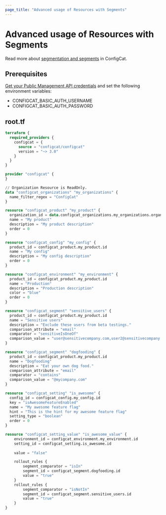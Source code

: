 ```yaml
---
page_title: "Advanced usage of Resources with Segments"
---
```


# Advanced usage of Resources with Segments

Read more about [segmentation and segments](https://configcat.com/docs/advanced/segments) in ConfigCat.

## Prerequisites

[Get your Public Management API credentials](https://app.configcat.com/my-account/public-api-credentials) and set the following environment variables:

- CONFIGCAT_BASIC_AUTH_USERNAME
- CONFIGCAT_BASIC_AUTH_PASSWORD

## root.tf

```terraform
terraform {
  required_providers {
    configcat = {
      source = "configcat/configcat"
      version = "~> 3.0"
    }
  }
}

provider "configcat" {
}

// Organization Resource is ReadOnly.
data "configcat_organizations" "my_organizations" {
  name_filter_regex = "ConfigCat"
}

resource "configcat_product" "my_product" {
  organization_id = data.configcat_organizations.my_organizations.organizations.0.organization_id
  name = "My product"
  description = "My product description"
  order = 0
}

resource "configcat_config" "my_config" {
  product_id = configcat_product.my_product.id
  name = "My config"
  description = "My config description"
  order = 0
}

resource "configcat_environment" "my_environment" {
  product_id = configcat_product.my_product.id
  name = "Production"
  description = "Production description"
  color = "blue"
  order = 0
}

resource "configcat_segment" "sensitive_users" {
  product_id = configcat_product.my_product.id
  name = "Sensitive users"
  description = "Exclude these users from beta testings."
  comparison_attribute = "email"
  comparator = "sensitiveIsOneOf"
  comparison_value = "user@sensitivecompany.com,user2@sensitivecompany.com"
}

resource "configcat_segment" "dogfooding" {
  product_id = configcat_product.my_product.id
  name = "Dogfooding"
  description = "Eat your own dog food."
  comparison_attribute = "email"
  comparator = "contains"
  comparison_value = "@mycompany.com"
}

resource "configcat_setting" "is_awesome" {
  config_id = configcat_config.my_config.id
  key = "isAwesomeFeatureEnabled"
  name = "My awesome feature flag"
  hint = "This is the hint for my awesome feature flag"
  setting_type = "boolean"
  order = 0
}

resource "configcat_setting_value" "is_awesome_value" {
    environment_id = configcat_environment.my_environment.id
    setting_id = configcat_setting.is_awesome.id
    
    value = "false"

    rollout_rules {
        segment_comparator = "isIn"
        segment_id = configcat_segment.dogfooding.id
        value = "true"
    }
    rollout_rules {
        segment_comparator = "isNotIn"
        segment_id = configcat_segment.sensitive_users.id
        value = "true"
    }
}
```
